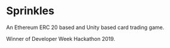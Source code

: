 # Sprinkles

An Ethereum ERC 20 based and Unity based card trading game.

Winner of Developer Week Hackathon 2019.
